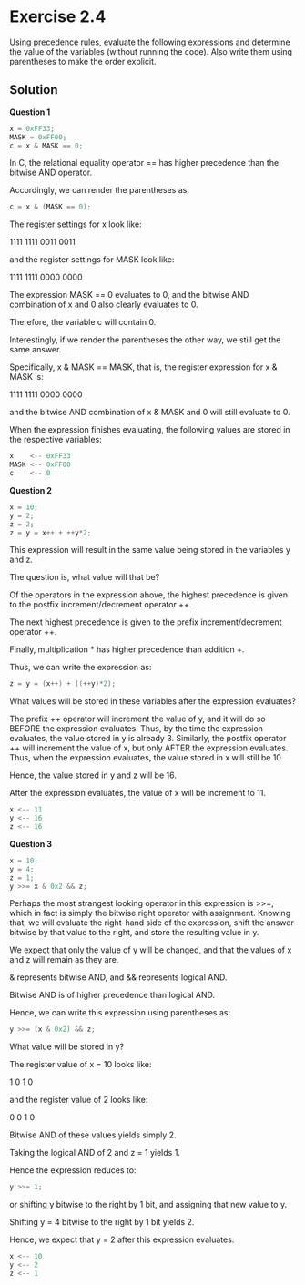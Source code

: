 Exercise 2.4
============ 

Using precedence rules, evaluate the following expressions and determine the value of the variables (without running the code). Also write them using parentheses to make the order explicit.

Solution
-------- 

**Question 1**

```c
x = 0xFF33;
MASK = 0xFF00;
c = x & MASK == 0;
```

In C, the relational equality operator == has higher precedence than the bitwise AND operator. 

Accordingly, we can render the parentheses as:

```c
c = x & (MASK == 0);
```

The register settings for x look like:

1111 1111 0011 0011

and the register settings for MASK look like:

1111 1111 0000 0000 

The expression MASK == 0 evaluates to 0, and the bitwise AND combination of x and 0 also clearly evaluates to 0.

Therefore, the variable c will contain 0.

Interestingly, if we render the parentheses the other way, we still get the same answer.

Specifically, x & MASK == MASK, that is, the register expression for x & MASK is:

1111 1111 0000 0000

and the bitwise AND combination of x & MASK and 0 will still evaluate to 0.

When the expression finishes evaluating, the following values are stored in the respective variables:

```c
x    <-- 0xFF33
MASK <-- 0xFF00
c    <-- 0
```

**Question 2**

```c
x = 10;
y = 2;
z = 2;
z = y = x++ + ++y*2;
```

This expression will result in the same value being stored in the variables y and z.

The question is, what value will that be? 

Of the operators in the expression above, the highest precedence is given to the postfix increment/decrement operator ++.

The next highest precedence is given to the prefix increment/decrement operator ++.

Finally, multiplication * has higher precedence than addition +.

Thus, we can write the expression as:

```c
z = y = (x++) + ((++y)*2);
```

What values will be stored in these variables after the expression evaluates?

The prefix ++ operator will increment the value of y, and it will do so BEFORE the expression evaluates. Thus, by the time the expression evaluates, the value stored in y is already 3. Similarly, the postfix operator ++ will increment the value of x, but only AFTER the expression evaluates. Thus, when the expression evaluates, the value stored in x will still be 10.

Hence, the value stored in y and z will be 16.

After the expression evaluates, the value of x will be increment to 11.

```c
x <-- 11
y <-- 16
z <-- 16
```

**Question 3**

```c
x = 10;
y = 4;
z = 1;
y >>= x & 0x2 && z;
```

Perhaps the most strangest looking operator in this expression is >>=, which in fact is simply the bitwise right operator with assignment. Knowing that, we will evaluate the right-hand side of the expression, shift the answer bitwise by that value to the right, and store the resulting value in y.

We expect that only the value of y will be changed, and that the values of x and z will remain as they are.

& represents bitwise AND, and && represents logical AND. 

Bitwise AND is of higher precedence than logical AND. 

Hence, we can write this expression using parentheses as:

```c
y >>= (x & 0x2) && z;
```

What value will be stored in y?

The register value of x = 10 looks like:

 1 0 1 0 

and the register value of 2 looks like:

 0 0 1 0 

Bitwise AND of these values yields simply 2. 

Taking the logical AND of 2 and z = 1 yields 1. 

Hence the expression reduces to:

```c
y >>= 1;
```

or shifting y bitwise to the right by 1 bit, and assigning that new value to y. 

Shifting y = 4 bitwise to the right by 1 bit yields 2. 

Hence, we expect that y = 2 after this expression evaluates:

```c
x <-- 10
y <-- 2
z <-- 1
```